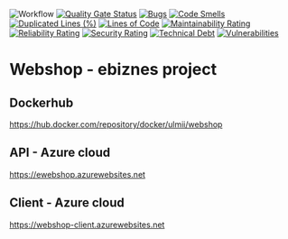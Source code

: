 ![Workflow](https://github.com/ulmii/webshop/actions/workflows/main_ewebshop.yml/badge.svg)
[![Quality Gate Status](https://sonarcloud.io/api/project_badges/measure?project=ulmii_webshop&metric=alert_status)](https://sonarcloud.io/dashboard?id=ulmii_webshop)
[![Bugs](https://sonarcloud.io/api/project_badges/measure?project=ulmii_webshop&metric=bugs)](https://sonarcloud.io/dashboard?id=ulmii_webshop)
[![Code Smells](https://sonarcloud.io/api/project_badges/measure?project=ulmii_webshop&metric=code_smells)](https://sonarcloud.io/dashboard?id=ulmii_webshop)
[![Duplicated Lines (%)](https://sonarcloud.io/api/project_badges/measure?project=ulmii_webshop&metric=duplicated_lines_density)](https://sonarcloud.io/dashboard?id=ulmii_webshop)
[![Lines of Code](https://sonarcloud.io/api/project_badges/measure?project=ulmii_webshop&metric=ncloc)](https://sonarcloud.io/dashboard?id=ulmii_webshop)
[![Maintainability Rating](https://sonarcloud.io/api/project_badges/measure?project=ulmii_webshop&metric=sqale_rating)](https://sonarcloud.io/dashboard?id=ulmii_webshop)
[![Reliability Rating](https://sonarcloud.io/api/project_badges/measure?project=ulmii_webshop&metric=reliability_rating)](https://sonarcloud.io/dashboard?id=ulmii_webshop)
[![Security Rating](https://sonarcloud.io/api/project_badges/measure?project=ulmii_webshop&metric=security_rating)](https://sonarcloud.io/dashboard?id=ulmii_webshop)
[![Technical Debt](https://sonarcloud.io/api/project_badges/measure?project=ulmii_webshop&metric=sqale_index)](https://sonarcloud.io/dashboard?id=ulmii_webshop)
[![Vulnerabilities](https://sonarcloud.io/api/project_badges/measure?project=ulmii_webshop&metric=vulnerabilities)](https://sonarcloud.io/dashboard?id=ulmii_webshop)


# Webshop - ebiznes project

## Dockerhub
https://hub.docker.com/repository/docker/ulmii/webshop

## API - Azure cloud
https://ewebshop.azurewebsites.net

## Client -  Azure cloud
https://webshop-client.azurewebsites.net
